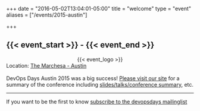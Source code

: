 +++
date = "2016-05-02T13:04:01-05:00"
title = "welcome"
type = "event"
aliases = ["/events/2015-austin"]

+++

<h2>{{< event_start >}} - {{< event_end >}}</h2>


<div style="text-align:center;">
  {{< event_logo >}}
</div>

<div>
  Location: <a href="location">The Marchesa - Austin</a>
  <br/><br/>
  DevOps Days Austin 2015 was a big success! <a href="http://atxdevops.github.io/">Please visit our site</a> for a summary of the conference including <a href="http://atxdevops.github.io/">slides/talks/conference summary</a>, etc.

</div>
<hr>

If you want to be the first to know [subscribe to the devopsdays mailinglist](http://groups.google.com/group/devopsdays)
